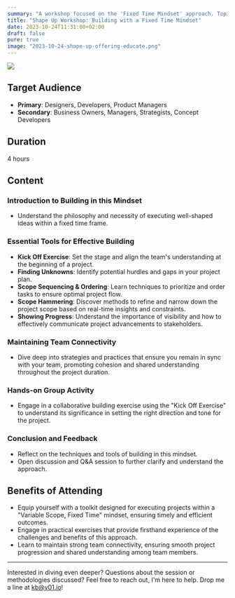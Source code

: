 ```yaml
---
summary: "A workshop focused on the 'Fixed Time Mindset' approach. Topics include understanding the philosophy, essential tools for effective building, maintaining team connectivity, and hands-on group activities. Designed for professionals like Designers, Developers, Product Managers, and more."
title: "Shape Up Workshop: Building with a Fixed Time Mindset"
date: 2023-10-24T11:31:00+02:00
draft: false
pure: true
image: "2023-10-24-shape-up-offering-educate.png"
---
```


![](../2023-10-24-shape-up-offering-educate.svg)

## Target Audience

- **Primary**: Designers, Developers, Product Managers
- **Secondary**: Business Owners, Managers, Strategists, Concept Developers

## Duration

4 hours

## Content

### Introduction to Building in this Mindset

- Understand the philosophy and necessity of executing well-shaped ideas within a fixed time frame.

### Essential Tools for Effective Building

- **Kick Off Exercise**: Set the stage and align the team's understanding at the beginning of a project.
- **Finding Unknowns**: Identify potential hurdles and gaps in your project plan.
- **Scope Sequencing & Ordering**: Learn techniques to prioritize and order tasks to ensure optimal project flow.
- **Scope Hammering**: Discover methods to refine and narrow down the project scope based on real-time insights and constraints.
- **Showing Progress**: Understand the importance of visibility and how to effectively communicate project advancements to stakeholders.

### Maintaining Team Connectivity

- Dive deep into strategies and practices that ensure you remain in sync with your team, promoting cohesion and shared understanding throughout the project duration.

### Hands-on Group Activity

- Engage in a collaborative building exercise using the "Kick Off Exercise" to understand its significance in setting the right direction and tone for the project.

### Conclusion and Feedback

- Reflect on the techniques and tools of building in this mindset.
- Open discussion and Q&A session to further clarify and understand the approach.

## Benefits of Attending

- Equip yourself with a toolkit designed for executing projects within a "Variable Scope, Fixed Time" mindset, ensuring timely and efficient outcomes.
- Engage in practical exercises that provide firsthand experience of the challenges and benefits of this approach.
- Learn to maintain strong team connectivity, ensuring smooth project progression and shared understanding among team members.

---

Interested in diving even deeper? Questions about the session or methodologies discussed? Feel free to reach out, I'm here to help. Drop me a line at [kb@v01.io](mailto:kb@v01.io)!
